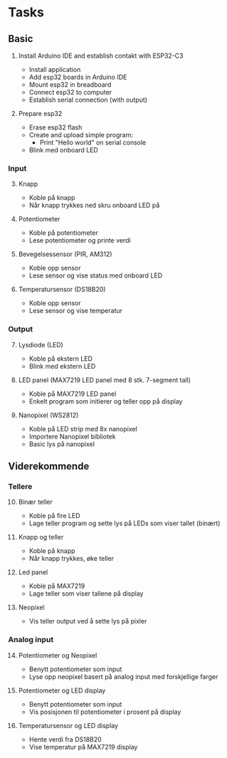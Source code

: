 # Tasks

## Basic

1. Install Arduino IDE and establish contakt with ESP32-C3
    * Install application
    * Add esp32 boards in Arduino IDE
    * Mount esp32 in breadboard
    * Connect esp32 to computer
    * Establish serial connection (with output)

2. Prepare esp32
    * Erase esp32 flash
    * Create and upload simple program:
      * Print "Hello world" on serial console
    * Blink med onboard LED


### Input

3. Knapp
    * Koble på knapp
    * Når knapp trykkes ned skru onboard LED på

4. Potentiometer
    * Koble på potentiometer
    * Lese potentiometer og printe verdi

5. Bevegelsessensor (PIR, AM312)
    * Koble opp sensor
    * Lese sensor og vise status med onboard LED

6. Temperatursensor (DS18B20)
    * Koble opp sensor
    * Lese sensor og vise temperatur


### Output

7. Lysdiode (LED)
    * Koble på ekstern LED
    * Blink med ekstern LED

8. LED panel (MAX7219 LED panel med 8 stk. 7-segment tall)
    * Koble på MAX7219 LED panel
    * Enkelt program som initierer og teller opp på display

9. Nanopixel (WS2812)
    * Koble på LED strip med 8x nanopixel
    * Importere Nanopixel bibliotek
    * Basic lys på nanopixel


## Viderekommende

### Tellere

10. Binær teller
    * Koble på fire LED
    * Lage teller program og sette lys på LEDs som viser tallet (binært)

11. Knapp og teller
    * Koble på knapp
    * Når knapp trykkes, øke teller

12. Led panel
    * Koble på MAX7219
    * Lage teller som viser tallene på display

13. Neopixel
    * Vis teller output ved å sette lys på pixler


### Analog input

14. Potentiometer og Neopixel
    * Benytt potentiometer som input
    * Lyse opp neopixel basert på analog input med forskjellige farger

15. Potentiometer og LED display
    * Benytt potentiometer som input
    * Vis posisjonen til potentiometer i prosent på display

16. Temperatursensor og LED display
    * Hente verdi fra DS18B20
    * Vise temperatur på MAX7219 display

